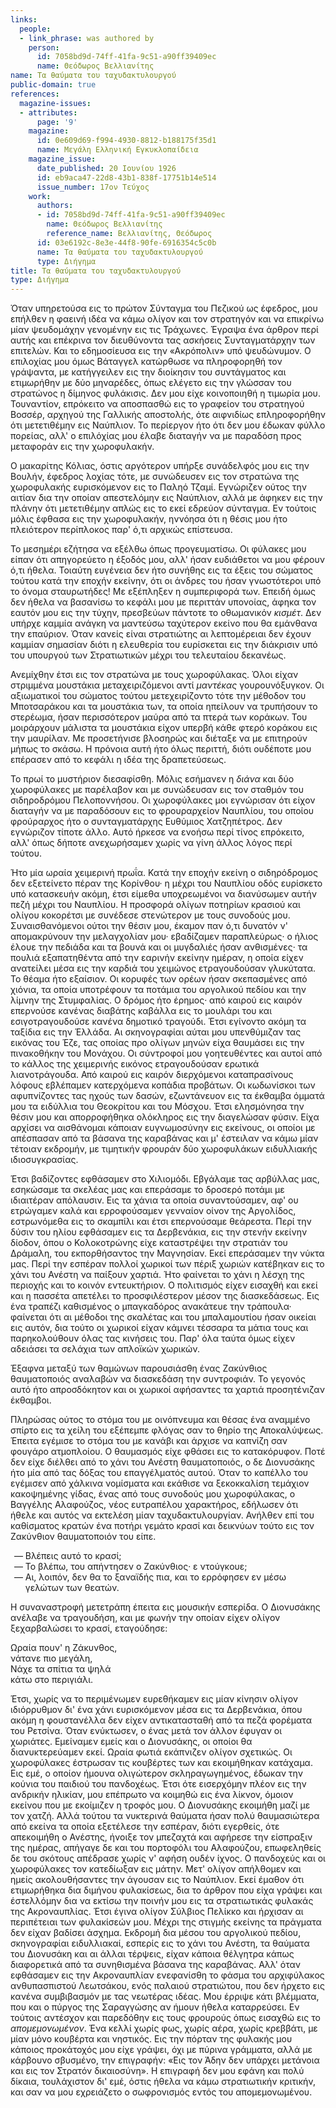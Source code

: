 ```yaml
---
links:
  people:
  - link_phrase: was authored by
    person:
      id: 7058bd9d-74ff-41fa-9c51-a90ff39409ec
      name: Θεόδωρος Βελλιανίτης
name: Τα θαύματα του ταχυδακτυλουργού
public-domain: true
references:
  magazine-issues:
  - attributes:
      page: '9'
    magazine:
      id: 0e609d69-f994-4930-8812-b188175f35d1
      name: Μεγάλη Ελληνική Εγκυκλοπαίδεια
    magazine_issue:
      date_published: 20 Ιουνίου 1926
      id: eb9aca47-22d8-43b1-838f-17751b14e514
      issue_number: 17ον Τεύχος
    work:
      authors:
      - id: 7058bd9d-74ff-41fa-9c51-a90ff39409ec
        name: Θεόδωρος Βελλιανίτης
        reference_name: Βελλιανίτης, Θεόδωρος
      id: 03e6192c-8e3e-44f8-90fe-6916354c5c0b
      name: Τα θαύματα του ταχυδακτυλουργού
      type: Διήγημα
title: Τα θαύματα του ταχυδακτυλουργού
type: Διήγημα
---
```


<main class="content" itemprop="text">
<p>Όταν υπηρετούσα εις το πρώτον Σύνταγμα του Πεζικού ως έφεδρος, μου επήλθεν η φαεινή ιδέα να κάμω ολίγον και τον
στρατηγόν και να επικρίνω μίαν ψευδομάχην γενομένην εις τις Τράχωνες. Έγραψα ένα άρθρον περί αυτής και επέκρινα τον
διευθύνοντα τας ασκήσεις Συνταγματάρχην των επιτελών. Και το εδημοσίευσα εις την «Ακρόπολιν» υπό ψευδώνυμον. Ο επιλοχίας
μου όμως Βάταγγελ κατώρθωσε να πληροφορηθή τον γράψαντα, με κατήγγειλεν εις την διοίκησιν του συντάγματος και ετιμωρήθην
με δύο μηναρέδες, όπως ελέγετο εις την γλώσσαν του στρατώνος η δίμηνος φυλάκισις. Δεν μου είχε κοινοποιηθή η τιμωρία
μου. Τουναντίον, επρόκειτο να αποσπασθώ εις το γραφείον του στρατηγού Βοσσέρ, αρχηγού της Γαλλικής αποστολής, ότε
αιφνιδίως επληροφορήθην ότι μετετιθέμην εις Ναύπλιον. Το περίεργον ήτο ότι δεν μου έδωκαν φύλλο πορείας, αλλ' ο
επιλόχίας μου έλαβε διαταγήν να με παραδόση προς μεταφοράν εις την χωροφυλακήν.</p>

<p>Ο μακαρίτης Κόλιας, όστις αργότερον υπήρξε συνάδελφός μου εις την Βουλήν, έφεδρος λοχίας τότε, με συνώδευσεν εις τον
στρατώνα της χωροφυλακής ευρισκόμενον εις το Παληό Τζαμί. Εγνώριζεν ούτος την αιτίαν δια την οποίαν απεστελόμην εις
Ναύπλιον, αλλά με άφηκεν εις την πλάνην ότι μετετιθέμην απλώς εις το εκεί εδρεύον σύνταγμα. Εν τούτοις μόλις έφθασα εις
την χωροφυλακήν, ηννόησα ότι η θέσις μου ήτο πλειότερον περίπλοκος παρ' ό,τι αρχικώς επίστευσα.</p>

<p>Το μεσημέρι εζήτησα να εξέλθω όπως προγευματίσω. Οι φύλακες μου είπαν ότι απηγορεύετο η έξοδός μου, αλλ' ήσαν ευδιάθετοι
να μου φέρουν ό,τι ήθελα. Τοιαύτη ευγένεια δεν ήτο συνήθης εις τα έξεις του σώματος τούτου κατά την εποχήν εκείνην, ότι
οι άνδρες του ήσαν γνωστότεροι υπό το όνομα σταυρωτήδες! Με εξέπληξεν η συμπεριφορά των. Επειδή όμως δεν ήθελα να
βασανίσω το κεφάλι μου με περιττάν υπονοίας, άφηκα τον εαυτόν μου εις την τύχην, πρεσβεύων πάντοτε το οθωμανικόν
<em>κισμέτ</em>. Δεν υπήρχε καμμία ανάγκη να μαντεύσω ταχύτερον εκείνο που θα εμάνθανα την επαύριον. Όταν κανείς είναι
στρατιώτης αι λεπτομέρειαι δεν έχουν καμμίαν σημασίαν διότι η ελευθερία του ευρίσκεται εις την διάκρισιν υπό του
υπουργού των Στρατιωτικών μέχρι του τελευταίου δεκανέως.</p>

<p>Ανεμίχθην έτσι εις τον στρατώνα με τους χωροφύλακας. Όλοι είχαν στριμμένα μουστάκια μεταχειριζόμενοι αντί <em>μαντέκας</em>
γουρουνόξυγκον. Οι αξιωματικοί του σώματος τούτου μετεχειρίζοντο τότε την μέθοδον του Μποτσαράκου και τα μουστάκια των,
τα οποία ηπείλουν να τρυπήσουν το στερέωμα, ήσαν περισσότερον μαύρα από τα πτερά των κοράκων. Του μοιράρχουν μάλιστα τα
μουστάκια είχον υπερβή κάθε φτερό κοράκου εις την μαυρίλαν. Με προσετήνισε βλοσηρώς και διέταξε να με επιτηρούν μήπως το
σκάσω. Η πρόνοια αυτή ήτο όλως περιττή, διότι ουδέποτε μου επέρασεν από το κεφάλι η ιδέα της δραπετεύσεως.</p>

<p>Το πρωί το μυστήριον διεσαφίσθη. Μόλις εσήμανεν η <em>διάνα</em> και δύο χωροφύλακες με παρέλαβον και με συνώδευσαν εις τον
σταθμόν του σιδηροδρόμου Πελοποννήσου. Οι χωροφύλακες μοι εγνώρισαν ότι είχον διαταγήν να με παραδόσουν εις το
φρουραρχείον Ναυπλίου, του οποίου φρούραρχος ήτο ο συνταγματάρχης Ευθύμιος Χατζηπέτρος. Δεν εγνώριζον τίποτε άλλο. Αυτό
ήρκεσε να ενοήσω περί τίνος επρόκειτο, αλλ' όπως δήποτε ανεχωρήσαμεν χωρίς να γίνη άλλος λόγος περί τούτου.</p>

<p>Ήτο μία ωραία χειμερινή πρωΐα. Κατά την εποχήν εκείνη ο σιδηρόδρομος δεν εξετείνετο πέραν της Κορίνθου· η μέχρι του
Ναυπλίου οδός ευρίσκετο υπό κατασκευήν ακόμη, έτσι είμεθα υποχρεωμένοι να διανύσωμεν αυτήν πεζή μέχρι του Ναυπλίου. Η
προσφορά ολίγων ποτηρίων κρασιού και ολίγου κοκορέτσι με συνέδεσε στενώτερον με τους συνοδούς μου. Συναισθανόμενοι ούτοι
την θέσιν μου, έκαμον παν ό,τι δυνατόν ν' απομακρύνουν την μελαγχολίαν μου· εβαδίζαμεν παραπλεύρως· ο ήλιος έλουε την
πεδιάδα και τα βουνά και οι μυγδαλιές ήσαν ανθισμένες· τα πουλιά εξαπατηθέντα από την εαρινήν εκείνην ημέραν, η οποία
είχεν ανατείλει μέσα εις την καρδιά του χειμώνος ετραγουδούσαν γλυκύτατα. Το θέαμα ήτο εξαίσιον. Οι κορυφές των ορέων
ήσαν σκεπασμένες από χιόνια, τα οποία υποτρέφουν τα ποτάμια του αργολικού πεδίου και την λίμνην της Στυμφαλίας. Ο δρόμος
ήτο έρημος· από καιρού εις καιρόν επερνούσε κανένας διαβάτης καβάλλα εις το μουλάρι του και εσιγοτραγουδούσε κανένα
δημοτικό τραγούδι. Έτσι εγίνοντο ακόμη τα ταξίδια εις την Έλλάδα. Αι σκηνογραφίαι αύται μου υπενθύμιζαν τας εικόνας του
Έζε, τας οποίας προ ολίγων μηνών είχα θαυμάσει εις την πινακοθήκην του Μονάχου. Οι σύντροφοί μου γοητευθέντες και αυτοί
από το κάλλος της χειμερινής εικόνος ετραγουδούσαν ερωτικά λιανοτράγουδα. Από καιρού εις καιρόν διερχόμενοι
καταπρασίνους λόφους εβλέπαμεν κατερχόμενα κοπάδια προβάτων. Οι κωδωνίσκοι των αφυπνίζοντες τας ηχούς των δασών,
εζωντάνευον εις τα έκθαμβα όμματά μου τα ειδύλλια του Θεοκρίτου και του Μόσχου. Έτσι ελησμόνησα την θέσιν μου και
απορροφήθηκα ολόκληρος εις την διαγελώσαν φύσιν. Είχα αρχίσει να αισθάνομαι κάποιαν ευγνωμοσύνην εις εκείνους, οι οποίοι
με απέσπασαν από τα βάσανα της καραβάνας και μ' έστειλαν να κάμω μίαν τέτοιαν εκδρομήν, με τιμητικήν φρουράν δύο
χωροφυλάκων ειδυλλιακής ιδιοσυγκρασίας.</p>

<p>Έτσι βαδίζοντες εφθάσαμεν στο Χιλιομόδι. Εβγάλαμε τας αρβύλλας μας, εσηκώσαμε τα σκελέας μας και επεράσαμε το δροσερό
ποτάμι με ιδιαιτέραν απόλαυσιν. Εις τα χάνια τα οποία συναντούσαμεν, αφ' ου ετρώγαμεν καλά και ερροφούσαμεν γενναίον
οίνον της Αργολίδος, εστρωνόμεθα εις το σκαμπίλι και έτσι επερνούσαμε θεάρεστα. Περί την δύσιν του ηλίου εφθάσαμεν εις
τα Δερβενάκια, εις την στενήν εκείνην δίοδον, όπου ο Κολοκοτρώνης είχε καταστρέψει την στρατιάν του Δράμαλη, του
εκπορθήσαντος την Μαγνησίαν. Εκεί επεράσαμεν την νύκτα μας. Περί την εσπέραν πολλοί χωρικοί των πέριξ χωριών κατέβηκαν
εις το χάνι του Ανέστη να παίξουν χαρτιά. Ήτο φαίνεται το χάνι η λέσχη της περιοχής και το κοινόν εντευκτήριον. Ο
πολιτισμός είχεν εισαχθή και εκεί και η πασσέτα απετέλει το προσφιλέστερον μέσον της διασκεδάσεως. Εις ένα τραπέζι
καθισμένος ο μπαγκαδόρος ανακάτευε την τράπουλα· φαίνεται ότι αι μέθοδοι της σκαλέτας και του μπαλαμουτίου ήσαν οικείαι
εις αυτόν, δια τούτο οι χωρικοί είχαν κάμνει τέσσαρα τα μάτια τους και παρηκολούθουν όλας τας κινήσεις του. Παρ' όλα
ταύτα όμως είχεν αδειάσει τα σελάχια των απλοϊκών χωρικών.</p>

<p>Έξαφνα μεταξύ των θαμώνων παρουσιάσθη ένας Ζακύνθιος θαυματοποιός αναλαβών να διασκεδάση την συντροφιάν. Το γεγονός αυτό
ήτο απροσδόκητον και οι χωρικοί αφήσαντες τα χαρτιά προσητένιζαν έκθαμβοι.</p>

<p>Πληρώσας ούτος το στόμα του με οινόπνευμα και θέσας ένα αναμμένο σπίρτο εις τα χείλη του εξέπεμπε φλόγας σαν το θηρίο
της Αποκαλύψεως. Έπειτα εγέμισε το στόμα του με κανάβι και άρχισε να καπνίζη σαν φουγάρο ατμοπλοίου. Ο θαυμασμός είχε
φθάσει εις το κατακόρυφον. Ποτέ δεν είχε διέλθει από το χάνι του Ανέστη θαυματοποιός, ο δε Διονυσάκης ήτο μία από τας
δόξας του επαγγέλματός αυτού. Όταν το καπέλλο του εγέμισεν από χάλκινα νομίσματα και εκάθισε να ξεκοκκαλίση τεμάχιον
κακοψημένης γίδας, ένας από τους συνοδούς μου χωροφύλακας, ο Βαγγέλης Αλαφούζος, νέος ευτραπέλου χαρακτήρος, εδήλωσεν
ότι ήθελε και αυτός να εκτελέση μίαν ταχυδακτυλουργίαν. Ανήλθεν επί του καθίσματος κρατών ένα ποτήρι γεμάτο κρασί και
δεικνύων τούτο εις τον Ζακύνθιον θαυματοποιόν του είπε.</p>

<ol style="list-style-type: '&mdash; '">
  <li>Βλέπεις αυτό το κρασί;</li>
  <li>Το βλέπω, του απήντησεν ο Ζακύνθιος· ε ντούγκουε;</li>
  <li>Αι, λοιπόν, δεν θα το ξαναϊδής πια, και το ερρόφησεν εν μέσω γελώτων των θεατών.</li>
</ol>

<p>Η συναναστροφή μετετράπη έπειτα εις μουσικήν εσπερίδα. Ο Διονυσάκης ανέλαβε να τραγουδήση, και με φωνήν την οποίαν είχεν
ολίγον ξεχαρβαλώσει το κρασί, εταγούδησε:</p>

<p>Ωραία πουν' η Ζάκυνθος,<br>
νάτανε πιο μεγάλη,<br>
Νάχε τα σπίτια τα ψηλά<br>
κάτω στο περιγιάλι.</p>

<p>Έτσι, χωρίς να το περιμένωμεν ευρεθήκαμεν εις μίαν κίνησιν ολίγον ιδιόρρυθμον δι' ένα χάνι ευρισκόμενον μέσα εις τα
Δερβενάκια, όπου ακόμη η φουστανέλλα δεν είχεν αντικατασταθή από τα πεζά φορέματα του Ρετσίνα. Όταν ενύκτωσεν, ο ένας
μετά τον άλλον έφυγαν οι χωριάτες. Εμείναμεν εμείς και ο Διονυσάκης, οι οποίοι θα διανυκτερεύαμεν εκεί. Ωραία φωτιά
εκάπνιζεν ολίγον σχετικώς. Οι χωροφύλακες έστρωσαν τις κουβέρτες των και εκοιμήθηκαν κατάχαμα. Εις εμέ, ο οποίον
ήμουνα ολιγώτερον σκληραγωγημένος, έδωκαν την κούνια του παιδιού του πανδοχέως. Έτσι ότε εισερχόμην πλέον εις την
ανδρικήν ηλικίαν, μου επέπρωτο να κοιμηθώ εις ένα λίκνον, όμοιον εκείνου που με εκοίμιζεν η τροφός μου. Ο Διονυσάκης
εκοιμήθη μαζί με τον χατζή. Αλλά τούτου τα νυκτερινά θαύματα ήσαν πολύ θαυμασιώτερα από εκείνα τα οποία εξετέλεσε την
εσπέραν, διότι εγερθείς, ότε απεκοιμήθη ο Ανέστης, ήνοιξε τον μπεζαχτά και αφήρεσε την είσπραξιν της ημέρας, απήγαγε δε
και του πορτοφόλι του Αλαφούζου, επωφεληθείς δε του σκότους απέδρασε χωρίς ν' αφήση ουδέν ίχνος. Ο πανδοχεύς και οι
χωροφύλακες τον κατεδίωξαν εις μάτην. Μετ' ολίγον απήλθομεν και ημείς ακολουθήσαντες την άγουσαν εις το Ναύπλιον. Εκεί
έμαθον ότι ετιμωρήθηκα δια διμήνου φυλακίσεως, δια το άρθρον που είχα γράψει και έστελλόμην δια να εκτίσω την ποινήν μου
εις τα στρατιωτικάς φυλακάς της Ακροναυπλίας. Έτσι έγινα ολίγον Σύλβιος Πελίκκο και ήρχισαν αι περιπέτειαι των
φυλακίσεών μου. Μέχρι της στιγμής εκείνης τα πράγματα δεν είχαν βαδίσει άσχημα. Εκδρομή δια μέσου του αργολικού πεδίου,
σκηνογραφίαι ειδυλλιακαί, εσπερίς εις το χάνι του Ανέστη, τα θαύματα του Διονυσάκη και αι άλλαι τέρψεις, είχαν κάποια
θέλγητρα κάπως διαφορετικά από τα συνηθισμένα βάσανα της καραβάνας. Αλλ' όταν εφθάσαμεν εις την Ακροναυπλίαν ενεφανίσθη
το φάσμα του αρχιφύλακος ανθυπασπιστού Λεωτσάκου, ενός παλαιού στρατιώτου, που δεν ήρχετο εις κανένα συμβιβασμόν με τας
νεωτέρας ιδέας. Μου έρριψε κάτι βλέμματα, που και ο πύργος της Σαραγγώσης αν ήμουν ήθελα καταρρεύσει. Εν τούτοις
αντέσχον και παρεδόθην εις τους φρουρούς όπως εισαχθώ εις το <em>απομεμονωμένον</em>. Ένα κελλί χωρίς φως, χωρίς αέρα, χωρίς
κρεββάτι, με μίαν μόνο κουβέρτα και νηστικός. Εις την πόρταν της φυλακής μου κάποιος προκάτοχός μου είχε γράψει, όχι με
πύρινα γράμματα, αλλά με κάρβουνο σβυσμένο, την επιγραφήν: «Εις τον Άδην δεν υπάρχει μετάνοια και εις τον Στρατόν
δικαιοσύνη». Η επιγραφή δεν μου εφάνη και πολύ δίκαια, τουλάχιστον δι' εμέ, όστις ήθελα να κάμω στρατιωτικήν κριτικήν,
και σαν να μου εχρειάζετο ο σωφρονισμός εντός του απομεμονωμένου.</p>
</main>
